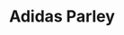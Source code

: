 ---
title: Adidas Parley
url: 'https://adidas.com/parley'
categories:
  - f92ca585-ad4d-43bc-9430-43c2fad14aa1
tags:
  - clothing
  - recycle
description: >-
  Shoes, apparel and accessories made from upcycled marine plastic waste. Every
  piece in the collection is made of at least 75% intercepted plastic trash.
image: null
blueprint: action

---